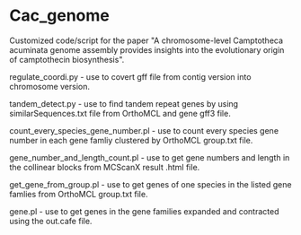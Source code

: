 # Cac_genome
Customized code/script for the paper "A chromosome-level Camptotheca acuminata genome assembly provides insights into the evolutionary origin of camptothecin biosynthesis".

regulate_coordi.py - use to covert gff file from contig version into chromosome version.

tandem_detect.py - use to find tandem repeat genes by using similarSequences.txt file from OrthoMCL and gene gff3 file.

count_every_species_gene_number.pl - use to count every species gene number in each gene famliy clustered by OrthoMCL group.txt file.

gene_number_and_length_count.pl - use to get gene numbers and length in the collinear blocks from MCScanX result .html file.

get_gene_from_group.pl - use to get genes of one species in the listed gene famlies from OrthoMCL group.txt file.

gene.pl - use to get genes in the gene families expanded and contracted using the out.cafe file.
